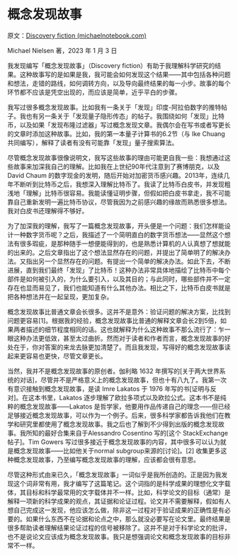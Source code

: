 # 概念发现故事

原文：[Discovery fiction (michaelnotebook.com)](https://michaelnotebook.com/df/index.html)

Michael Nielsen 著，2023 年 1 月 3 日

我发现编写「概念发现故事」（Discovery fiction）有助于我理解科学研究的结果。这种故事写的是如果是我，我可能会如何发现这个结果——其中包括各种问题和想法，走错的路线，如何调转方向，以及导向最终结果的每一小步。故事的每个环节都不应该是凭空出现的，而应该是简单，近乎平白的步骤。

我写过很多概念发现故事。比如我有一条关于「发现」印度-阿拉伯数字的推特帖子。我也有另一条关于「发现量子隐形传态」的帖子。我围绕如何「发现」比特币，以及如果「发现布隆过滤器」写过概念发现文章。我偶尔会在写书或者写更长的文章时添加这种故事。比如，我的第一本量子计算书的6.2节（与 Ike Chuang 共同编写），解释了读者有没有可能靠「发现」量子搜索算法。

尽管概念发现故事很像说明文，我写这些故事的理由可能更自我一些：我想通过这些故事来加深我自己的理解。比如我在上世纪90年代注意到了赛博朋克，以及David Chaum 的数字现金的发明，随后开始对加密货币感兴趣。2013年，连续几年不断听到比特币之后，我想深入理解比特币了。我读了比特币白皮书，并发现粗浅地「理解」比特币很容易。我能读懂证明步骤，但假如把白皮书拿走，我不可能靠自己重新发明一遍比特币协议，尽管我因为之前感兴趣的缘故而熟悉很多想法。我对白皮书还理解得不够好。

为了加深我的理解，我写了一篇概念发现故事，开头便是一个问题：我们怎样能设计一种数字货币呢？之后，我描述了一个简明直白的数字货币想法——显然这个想法有很多瑕疵，是那种随手一想便能得到的，也是熟悉计算机的人认真想了想就能的出来的。之后文章指出了这个想法显然存在的问题，并提出了简单明了的解决办法。又指出另一个显然存在的问题。有提出一个简单的解决办法。如此下去，不断进展，直到我们最终「发现」了比特币！这种办法非常具体地描绘了比特币中每个部件是如何被引入的，为什么要引入，以及其目的；与此同时，哪些部件并不一定存在也显而易见了，我们也能知道有什么其他办法。相比之下，比特币白皮书就是把各种想法并在一起呈现，更加复杂。

概念发现故事比普通文章会长很多。这并不是意外：验证问题的解决方案，比找到问题更容易[1]。根据我的经验，概念发现故事比普通的解释文章会长2到5倍，如果两者描述的细节程度相同的话。这也就解释为什么这种故事不那么流行了：乍一眼这种办法更低效，甚至太过曲折。然而对于读者和作者而言，概念发现故事的好处在于，你对答案的来龙去脉更加清楚了。而且我发现，写得好的概念发现故事读起来更容易也更快，尽管文章更长。

当然，我并不是概念发现故事的原创者。伽利略 1632 年撰写的[关于两大世界系统的对话]，尽管并不是严格意义上的概念发现故事，但也十有八九了。我第一次有意识接触到概念发现故事，是读 Imre Lakatos 于 1976 年写的书[证明与反对]。在这本书里，Lakatos 逐步理解了欧拉多项式以及欧拉公式。这本书不是纯粹的概念发现故事——Lakatos 是哲学家，他要用作品传递自己的理念——但已经足够接近概念发现故事，可以作为一个例子。后来，很多科学家都告诉我他们在教学和研究里都使用了概念发现故事。我之后也了解到不少得到出版的概念发现故事。我所知的最好合集来自于Alessandro Cosentino 写的[这个 StackExchange 帖子]。Tim Gowers 写过很多接近于概念发现故事的内容，其中很多可以认为就是概念发现故事——比如他关于normal subgroup来源的[讨论]。[2] 收集更多这种概念发现故事，乃至编写概念发现故事的理解，应该都会很有意思。

尽管这种形式由来已久，「概念发现故事」一词似乎是我所创造的。正是因为我发现这个词非常有用，我才编写了这篇笔记。这个词指的是科学成果的理想化文字载体，其目标和科学最常用的文字载体并不一样。比如，科学论文的目标（通常）是解释一项新的科学成果的观点，其证据和论证过程。论文并不需要解释，假如有人想自己完成这一发现，他应该怎么做，除非这一过程对于验证成果的正确性是有必要的。如果什么东西不在论据和论点之中，那么就没必要写在论文里。最终结果是很多帮助读者理解结果论证过程的信号被移除了。这并不是对于科学论文的批评，也不是说论文应该成为概念发现故事。我只是想强调论文和概念发现故事的目标非常不一样。